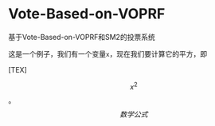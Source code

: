 # Vote-Based-on-VOPRF
基于Vote-Based-on-VOPRF和SM2的投票系统





这是一个例子，我们有一个变量`x`，现在我们要计算它的平方，即

[TEX]

$$x^2$$。
$$
\begin{equation}
数学公式
\label{eq:当前公式名}
\end{equation}
$$
